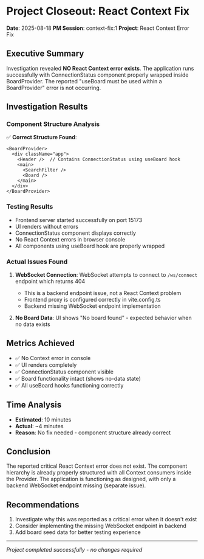 # Project Closeout: React Context Fix
**Date**: 2025-08-18
**PM Session**: context-fix:1
**Project**: React Context Error Fix

## Executive Summary
Investigation revealed **NO React Context error exists**. The application runs successfully with ConnectionStatus component properly wrapped inside BoardProvider. The reported "useBoard must be used within a BoardProvider" error is not occurring.

## Investigation Results

### Component Structure Analysis
✅ **Correct Structure Found**:
```tsx
<BoardProvider>
  <div className="app">
    <Header />  // Contains ConnectionStatus using useBoard hook
    <main>
      <SearchFilter />
      <Board />
    </main>
  </div>
</BoardProvider>
```

### Testing Results
- Frontend server started successfully on port 15173
- UI renders without errors
- ConnectionStatus component displays correctly
- No React Context errors in browser console
- All components using useBoard hook are properly wrapped

### Actual Issues Found
1. **WebSocket Connection**: WebSocket attempts to connect to `/ws/connect` endpoint which returns 404
   - This is a backend endpoint issue, not a React Context problem
   - Frontend proxy is configured correctly in vite.config.ts
   - Backend missing WebSocket endpoint implementation

2. **No Board Data**: UI shows "No board found" - expected behavior when no data exists

## Metrics Achieved
- ✅ No Context error in console
- ✅ UI renders completely
- ✅ ConnectionStatus component visible
- ✅ Board functionality intact (shows no-data state)
- ✅ All useBoard hooks functioning correctly

## Time Analysis
- **Estimated**: 10 minutes
- **Actual**: ~4 minutes
- **Reason**: No fix needed - component structure already correct

## Conclusion
The reported critical React Context error does not exist. The component hierarchy is already properly structured with all Context consumers inside the Provider. The application is functioning as designed, with only a backend WebSocket endpoint missing (separate issue).

## Recommendations
1. Investigate why this was reported as a critical error when it doesn't exist
2. Consider implementing the missing WebSocket endpoint in backend
3. Add board seed data for better testing experience

---
*Project completed successfully - no changes required*

